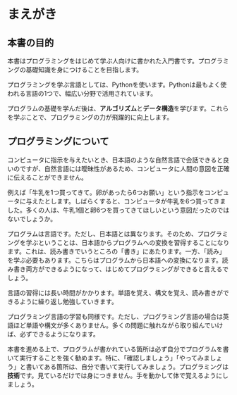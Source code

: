 まえがき
=======

## 本書の目的

本書はプログラミングをはじめて学ぶ人向けに書かれた入門書です。プログラミングの基礎知識を身につけることを目指します。

プログラミングを学ぶ言語としては、Pythonを使います。Pythonは最もよく使われる言語の1つで、幅広い分野で活用されています。

プログラムの基礎を学んだ後は、**アルゴリズム**と**データ構造**を学びます。これらを学ぶことで、プログラミングの力が飛躍的に向上します。

## プログラミングについて

コンピュータに指示を与えたいとき、日本語のような自然言語で会話できると良いのですが、自然言語には曖昧性があるため、コンピュータに人間の意図を正確に伝えることができません。

例えば「牛乳を1つ買ってきて。卵があったら6つお願い」という指示をコンピュータに与えたとします。しばらくすると、コンピュータが牛乳を6つ買ってきました。多くの人は、牛乳1個と卵6つを買ってきてほしいという意図だったのではないでしょうか。

プログラムは言語です。ただし、日本語とは異なります。そのため、プログラミングを学ぶということは、日本語からプログラムへの変換を習得することになります。これは、読み書きでいうところの「書き」にあたります。一方、「読み」を学ぶ必要もあります。こちらはプログラムから日本語への変換になります。読み書き両方ができるようになって、はじめてプログラミングができると言えるでしょう。

言語の習得には長い時間がかかります。単語を覚え、構文を覚え、読み書きができるように繰り返し勉強していきます。

プログラミング言語の学習も同様です。ただし、プログラミング言語の場合は英語ほど単語や構文が多くありません。多くの問題に触れながら取り組んでいけば、必ずできるようになります。

本書を進める上で、プログラムが書かれている箇所は必ず自分でプログラムを書いて実行することを強く勧めます。特に、「確認しましょう」「やってみましょう」と書いてある箇所は、自分で書いて実行してみましょう。プログラミングは**技術**です。見ているだけでは身につきません。手を動かして体で覚えるようにしましょう。